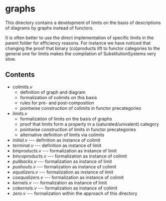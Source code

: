 graphs
============

This directory contains a development of limits on the basis of
descriptions of diagrams by graphs instead of functors.

It is often better to use the direct implementation of specific limits
in the parent folder for efficiency reasons. For instance we have
noticed that changing the proof that binary (co)products lift to
functor categories to the general one for limits makes the compilation
of SubstitutionSystems very slow.

## Contents

* *colimits.v*
  * definition of graph and diagram
  * formalization of colimits on this basis
  * rules for pre- and post-composition
  * pointwise construction of colimits in functor precategories
* *limits.v*
  * formalization of limits on the basis of graphs
  * proof that limits form a property in a (saturated/univalent) category
  * pointwise construction of limits in functor precategories
  * alternative definition of limits via colimits
* *initial.v* --- definition as instance of colimit
* *terminal.v* --- definition as instance of limit
* *binproducts.v* --- formalization as instance of limit
* *bincoproducts.v* --- formalization as instance of colimit
* *pullbacks.v* --- formalization as instance of limit
* *pushouts.v* --- formalization as instance of colimit
* *equalizers.v* --- formalization as instance of limit
* *coequalizers.v* --- formalization as instance of colimit
* *kernels.v* --- formalization as instance of limit
* *cokernels.v* --- formalization as instance of colimit
* *zero.v* --- formalization within the approach of this directory
